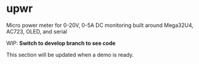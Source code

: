 # upwr
Micro power meter for 0-20V, 0-5A DC monitoring built around Mega32U4, AC723, OLED, and serial

WIP: **Switch to develop branch to see code**

This section will be updated when a demo is ready.
